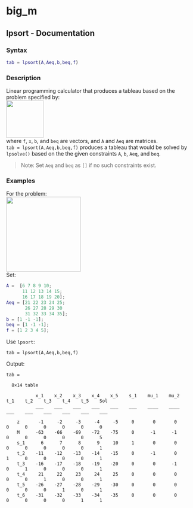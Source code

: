 # big_m
## lpsort - Documentation
### Syntax
```MATLAB
tab = lpsort(A,Aeq,b,beq,f)
```
### Description
Linear programming calculator that produces a tableau based on the problem specified by:\
<img src="https://user-images.githubusercontent.com/83638650/125194032-0d32f000-e282-11eb-9890-7b507c4c9060.png" height="100">\
where `f`, `x`, `b`, and `beq` are vectors, and `A` and `Aeq` are matrices.\
`tab = lpsort(A,Aeq,b,beq,f)` produces a tableau that would be solved by `lpsolve()` based on the the given constraints `A`, `b`, `Aeq`, and `beq`. 
>Note: Set `Aeq` and `beq` as `[]` if no such constraints exist.
### Examples
For the problem:\
<img src="https://user-images.githubusercontent.com/83638650/125194681-ecb86500-e284-11eb-9197-5a87be0aa1b4.png" height="200">\
Set:
```MATLAB
A =  [6 7 8 9 10;
      11 12 13 14 15;
      16 17 18 19 20];
Aeq = [21 22 23 24 25;
       26 27 28 29 30
       31 32 33 34 35];
b = [1 -1 -1];
beq = [1 -1 -1];
f = [1 2 3 4 5];
```
Use `lpsort`:
```
tab = lpsort(A,Aeq,b,beq,f)
```
Output:
```
tab =

  8×14 table

           x_1    x_2    x_3    x_4    x_5    s_1    mu_1    mu_2    t_1    t_2    t_3    t_4    t_5    Sol
           ___    ___    ___    ___    ___    ___    ____    ____    ___    ___    ___    ___    ___    ___

    z       -1     -2     -3     -4     -5     0       0       0      0      0      0      0      0      0 
    M      -63    -66    -69    -72    -75     0      -1      -1      0      0      0      0      0      5 
    s_1      6      7      8      9     10     1       0       0      0      0      0      0      0      1 
    t_2    -11    -12    -13    -14    -15     0      -1       0      1      0      0      0      0      1 
    t_3    -16    -17    -18    -19    -20     0       0      -1      0      1      0      0      0      1 
    t_4     21     22     23     24     25     0       0       0      0      0      1      0      0      1 
    t_5    -26    -27    -28    -29    -30     0       0       0      0      0      0      1      0      1 
    t_6    -31    -32    -33    -34    -35     0       0       0      0      0      0      0      1      1 
```

